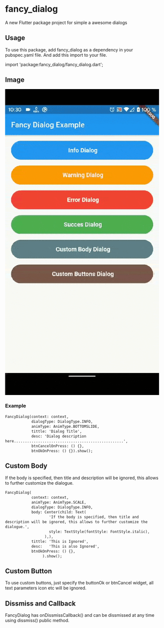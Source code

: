 # fancy_dialog

A new Flutter package project for simple a awesome dialogs

## Usage

To use this package, add fancy_dialog as a dependency in your pubspec.yaml file.
And add this import to your file.

import 'package:fancy_dialog/fancy_dialog.dart';

## Image
![alt text](doc/gif.gif)

### Example

```
FancyDialog(context: context,
            dialogType: DialogType.INFO,
            animType: AnimType.BOTTOMSLIDE,
            tittle: 'Dialog Title',
            desc: 'Dialog description here..................................................',
            btnCancelOnPress: () {},
            btnOkOnPress: () {}).show();
```
## Custom Body

If the body is specified, then title and description will be ignored, this allows to further customize the dialogue.

```
FancyDialog(
            context: context,
            animType: AnimType.SCALE,
            dialogType: DialogType.INFO,
            body: Center(child: Text(
                    'If the body is specified, then title and description will be ignored, this allows to further customize the dialogue.',
                    style: TextStyle(fontStyle: FontStyle.italic),
                  ),),
            tittle: 'This is Ignored',
            desc:   'This is also Ignored',
            btnOkOnPress: () {},
                 ).show();
```

## Custom Button

To use custom buttons, just specify the buttonOk or btnCancel widget, all text parameters icon etc will be ignored.

## Dissmiss and Callback

FancyDialog has onDissmissCallback() and can be dissmissed at any time using dissmiss() public method.





